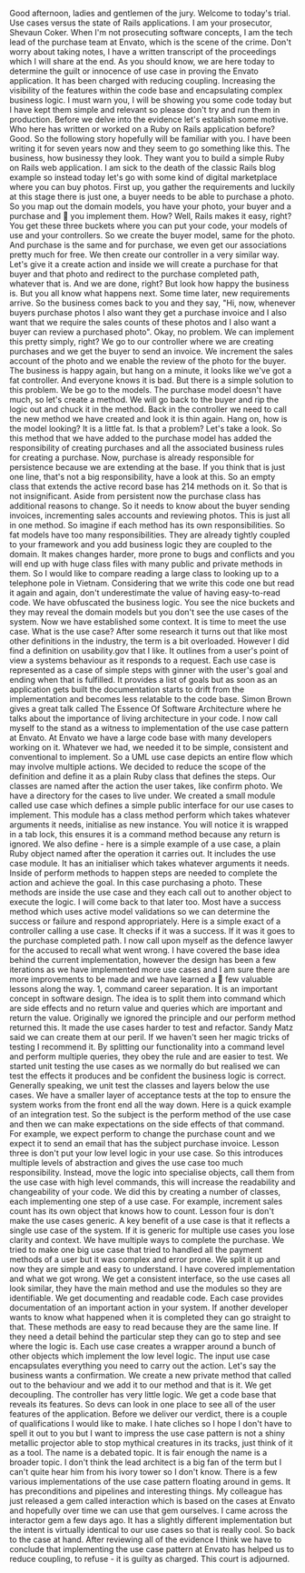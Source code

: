 Good afternoon, ladies and gentlemen of the jury.  Welcome to today's trial.  Use cases versus the state of Rails applications.  I am your prosecutor, Shevaun Coker. When I'm not prosecuting software concepts, I am the tech lead of the purchase team at Envato, which is the scene of the crime.  Don't worry about taking notes, I have a written transcript of the proceedings which I will share at the end.  As you should know, we are here today to determine the guilt or innocence of use case in proving the Envato application.  It has been charged with reducing coupling.  Increasing the visibility of the features within the code base and encapsulating complex business logic.  I must warn you, I will be showing you some code today but I have kept them simple and relevant so please don't try and run them in production.  Before we delve into the evidence let's establish some motive.  Who here has written or worked on a Ruby on Rails application before? Good.  So the following story hopefully will be familiar with you.  I have been writing it for seven years now and they seem to go something like this.  The business, how businessy they look.  They want you to build a simple Ruby on Rails web
application.  I am sick to the death of the classic Rails blog example so instead today let's go with some kind of digital marketplace where you can buy photos.  First up, you gather the
requirements and luckily at this stage there is just one, a buyer needs to be able to purchase a
photo. So you map out the domain models, you have your photo, your buyer and a purchase and

you implement them.  How? Well, Rails makes it easy, right? You get these three buckets where you can put your code, your models of use and your controllers.  So we create the buyer model, same for the photo.  And purchase is the same and for purchase, we even get our associations pretty much for free.  We then create our controller in a very similar way.  Let's give it a create action and inside we will create a purchase for that buyer and that photo and redirect to the purchase completed path, whatever that is.  And we are done, right? But look how happy the business is.  But you all know what happens next.  Some time later, new requirements arrive.  So the business comes back to you and they say, "Hi, now, whenever buyers purchase photos I also want they get a purchase invoice and I also want that we require the sales counts of these photos and I also want a buyer can review a purchased photo".  Okay, no problem.  We can implement this pretty simply, right? We go to our controller where we are creating purchases and we get the buyer to send an invoice.  We increment the sales account of the photo and we enable the review of the photo for the buyer. The business is happy again, but hang on a minute, it looks like we've got a fat controller.  And everyone knows it is bad.  But there is a simple solution to this
problem.  We be go to the models.  The purchase model doesn't have much, so let's create a method.  We will go back to the buyer and rip the logic out and chuck it in the method.  Back in
the controller we need to call the new method we have created and look it is thin again.  Hang
on, how is the model looking? It is a little fat.  Is that a problem? Let's take a look.  So this method that we have added to the purchase model has added the responsibility of creating purchases and all the associated business rules for creating a purchase.  Now, purchase is already
responsible for persistence because we are extending at the base.  If you think that is just one
line, that's not a big responsibility, have a look at this.  So an empty class that extends the active record base has 214 methods on it.  So that is not insignificant.  Aside from persistent now the
purchase class has additional reasons to change.  So it needs to know about the buyer sending
invoices, incrementing sales accounts and reviewing photos.  This is just all in one method.  So imagine if each method has its own responsibilities.  So fat models have too many responsibilities.  They are already tightly coupled to your framework and you add business logic they are coupled to the domain.  It makes changes harder, more prone to bugs and conflicts and you will end up with huge class files with many public and private methods in them.  So I would like to compare reading a large class to looking up to a telephone pole in Vietnam.  Considering that we write this code one but read it again and again, don't underestimate the value of having easy-to-read code.  We have obfuscated the business logic.  You see the nice buckets and they may reveal the domain models but you don't see the use cases of the system.  Now we have established some context. It is time to meet the use case.  What is the use case? After some research it turns out that like most other definitions in the industry, the term is a bit overloaded. However I did find a definition on usability.gov that I like.  It outlines from a user's point of view a systems behaviour as it responds to a request.  Each use case is represented as a case of simple steps with ginner with the user's goal and ending when that is fulfilled.  It provides a list of goals but as soon as an application gets built the documentation starts to drift from the implementation and becomes less relatable to the code base.  Simon Brown gives a great talk called The Essence
Of Software Architecture where he talks about the importance of living architecture in your code. I now call myself to the stand as a witness to implementation of the use case pattern at Envato.
At Envato we have a large code base with many developers working on it.  Whatever we had, we
needed it to be simple, consistent and conventional to implement.  So a UML use case depicts an entire flow which may involve multiple actions.  We decided to reduce the scope of the
definition and define it as a plain Ruby class that defines the steps.  Our classes are named after
the action the user takes, like confirm photo.  We have a directory for the cases to live under. We created a small module called use case which defines a simple public interface for our use cases to implement.  This module has a class method perform which takes whatever arguments it needs, initialise as new instance.  You will notice it is wrapped in a tab lock, this ensures it is a command method because any return is ignored.  We also define - here is a simple example of a use case, a plain Ruby object named after the operation it carries out.  It includes the use case module.  It has an initialiser which takes whatever arguments it needs.  Inside of perform
methods to happen steps are needed to complete the action and achieve the goal.  In this case purchasing a photo.  These methods are inside the use case and they each call out to another
object to execute the logic.  I will come back to that later too.  Most have a success method which uses active model validations so we can determine the success or failure and respond
appropriately.  Here is a simple exact of a controller calling a use case.  It checks if it was a success.  If it was it goes to the purchase completed path.  I now call upon myself as the defence
lawyer for the accused to recall what went wrong.  I have covered the base idea behind the current implementation, however the design has been a few iterations as we have implemented
more use cases and I am sure there are more improvements to be made and we have learned a

few valuable lessons along the way.  1, command career separation.  It is an important concept in software design.  The idea is to split them into command which are side effects and no return value and queries which are important and return the value.  Originally we ignored the principle and our perform method returned this.  It made the use cases harder to test and refactor.  Sandy Matz said we can create them at our peril.  If we haven't seen her magic tricks of testing I recommend it.  By splitting our functionality into a command level and perform multiple queries, they obey the rule and are easier to test.  We started unit testing the use cases as we normally do but realised we can test the effects it produces and be confident the business logic is correct. Generally speaking, we unit test the classes and layers below the use cases.  We have a smaller layer of acceptance tests at the top to ensure the system works from the front end all the way down.  Here is a quick example of an integration test.  So the subject is the perform method of
the use case and then we can make expectations on the side effects of that command.  For example, we expect perform to change the purchase count and we expect it to send an email that has the subject purchase invoice.  Lesson three is don't put your low level logic in your use case. So this introduces multiple levels of abstraction and gives the use case too much responsibility. Instead, move the logic into specialise objects, call them from the use case with high level commands, this will increase the readability and changeability of your code.  We did this by creating a number of classes, each implementing one step of a use case.  For example, increment sales count has its own object that knows how to count.  Lesson four is don't make the use cases generic.  A key benefit of a use case is that it reflects a single use case of the system.  If it is generic for multiple use cases you lose clarity and context.  We have multiple ways to complete the purchase.  We tried to make one big use case that tried to handled all the payment methods of a user but it was complex and error prone.  We split it up and now they are simple and easy to understand.  I have covered implementation and what we got wrong.  We get a consistent interface, so the use cases all look similar, they have the main method and use the modules so they are identifiable.  We get documenting and readable code.  Each case provides
documentation of an important action in your system.  If another developer wants to know what happened when it is completed they can go straight to that.  These methods are easy to read because they are the same line.  If they need a detail behind the particular step they can go to step and see where the logic is.  Each use case creates a wrapper around a bunch of other objects which implement the low level logic.  The input use case encapsulates everything you need to carry out the action.  Let's say the business wants a confirmation.  We create a new private method that called out to the behaviour and we add it to our method and that is it.  We get decoupling.  The controller has very little logic.  We get a code base that reveals its features.  So
devs can look in one place to see all of the user features of the application.  Before we deliver our verdict, there is a couple of qualifications I would like to make.  I hate cliches so I hope I don't
have to spell it out to you but I want to impress the use case pattern is not a shiny metallic
projector able to stop mythical creatures in its tracks, just think of it as a tool.  The name is a debated topic.  It is fair enough the name is a broader topic.  I don't think the lead architect is a big fan of the term but I can't quite hear him from his ivory tower so I don't know.  There is a few various implementations of the use case pattern floating around in gems.  It has preconditions
and pipelines and interesting things.  My colleague has just released a gem called interaction which is based on the cases at Envato and hopefully over time we can use that gem ourselves.  I came across the interactor gem a few days ago.  It has a slightly different implementation but the intent is virtually identical to our use cases so that is really cool.  So back to the case at hand. After reviewing all of the evidence I think we have to conclude that implementing the use case pattern at Envato has helped us to reduce coupling, to refuse - it is guilty as charged.  This court is adjourned.
